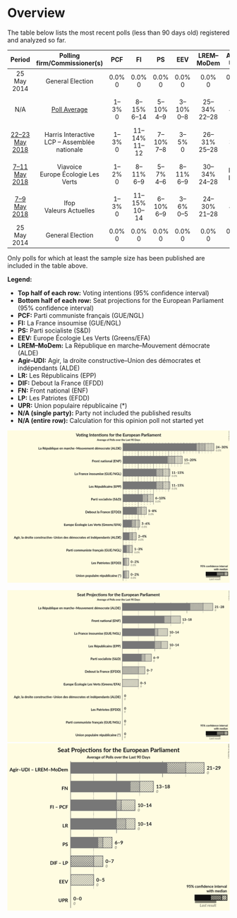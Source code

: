 # Overview

The table below lists the most recent polls (less than 90 days old) registered and analyzed so far.

| Period     | Polling firm/Commissioner(s) | PCF | FI | PS | EEV | LREM–MoDem | Agir–UDI | LR | DlF | FN | LP | UPR |
|:----------:|:----------------------------:|:--:|:--:|:--:|:--:|:--:|:--:|:--:|:--:|:--:|:--:|:--:|
| 25 May 2014 | General Election | 0.0% <br> 0 | 0.0% <br> 0 | 0.0% <br> 0 | 0.0% <br> 0 | 0.0% <br> 0 | 0.0% <br> 0 | 0.0% <br> 0 | 0.0% <br> 0 | 0.0% <br> 0 | 0.0% <br> 0 | 0.0% <br> 0 |
| N/A | [Poll Average](average.html) | 1–3% <br> 0 | 8–15% <br> 6–14 | 5–10% <br> 4–9 | 3–10% <br> 0–8 | 25–34% <br> 22–28 | 2–4% <br> 0 | 11–15% <br> 8–13 | 5–8% <br> 0–7 | 13–19% <br> 10–17 | 1–2% <br> 0 | 1–2% <br> 0 |
| [22–23 May 2018](2018-05-23-HarrisInteractive.html) | Harris Interactive <br> LCP – Assemblée nationale | 1–3% <br> 0 | 11–14% <br> 11–12 | 7–10% <br> 7–8 | 3–5% <br> 0 | 26–31% <br> 25–28 | 1–3% <br> 0 | 12–15% <br> 10–12 | 6–9% <br> 6–7 | 14–17% <br> 13–14 | 1–2% <br> 0 | 1–2% <br> 0 |
| [7–11 May 2018](2018-05-11-Viavoice.html) | Viavoice <br> Europe Écologie Les Verts | 1–2% <br> 0 | 8–11% <br> 6–9 | 5–7% <br> 4–6 | 8–11% <br> 6–9 | 30–34% <br> 24–28 | N/A <br> N/A | 10–14% <br> 8–11 | 5–7% <br> 0–6 | 12–16% <br> 10–13 | N/A <br> N/A | N/A <br> N/A |
| [7–9 May 2018](2018-05-09-Ifop.html) | Ifop <br> Valeurs Actuelles | 1–3% <br> 0 | 11–15% <br> 10–14 | 6–10% <br> 6–9 | 3–6% <br> 0–5 | 24–30% <br> 21–28 | 2–4% <br> 0 | 11–15% <br> 10–14 | 5–8% <br> 0–7 | 15–20% <br> 13–18 | 1–2% <br> 0 | 1–2% <br> 0 |
| 25 May 2014 | General Election | 0.0% <br> 0 | 0.0% <br> 0 | 0.0% <br> 0 | 0.0% <br> 0 | 0.0% <br> 0 | 0.0% <br> 0 | 0.0% <br> 0 | 0.0% <br> 0 | 0.0% <br> 0 | 0.0% <br> 0 | 0.0% <br> 0 |

Only polls for which at least the sample size has been published are included in the table above.

**Legend:**
+ **Top half of each row:** Voting intentions (95% confidence interval)
+ **Bottom half of each row:** Seat projections for the European Parliament (95% confidence interval)
+ **PCF:** Parti communiste français (GUE/NGL)
+ **FI:** La France insoumise (GUE/NGL)
+ **PS:** Parti socialiste (S&D)
+ **EEV:** Europe Écologie Les Verts (Greens/EFA)
+ **LREM–MoDem:** La République en marche–Mouvement démocrate (ALDE)
+ **Agir–UDI:** Agir, la droite constructive–Union des démocrates et indépendants (ALDE)
+ **LR:** Les Républicains (EPP)
+ **DlF:** Debout la France (EFDD)
+ **FN:** Front national (ENF)
+ **LP:** Les Patriotes (EFDD)
+ **UPR:** Union populaire républicaine (*)
+ **N/A (single party):** Party not included the published results
+ **N/A (entire row):** Calculation for this opinion poll not started yet


![Graph with voting intentions not yet produced](average.png "Voting Intentions")

![Graph with seats not yet produced](average-seats.png "Seats")
![Graph with coalitions seats not yet produced](average-coalitions-seats.png "Coalitions Seats")
